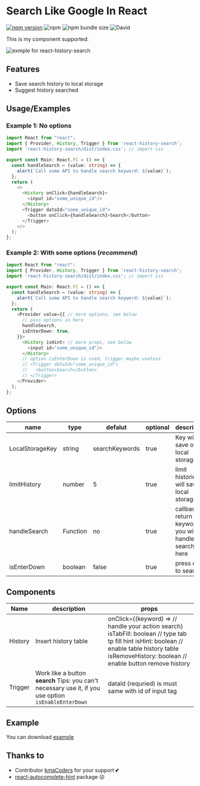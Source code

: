 # Search Like Google In React

[![npm version](https://badge.fury.io/js/react-history-search.svg)](https://badge.fury.io/js/react-history-search)
![npm](https://img.shields.io/npm/dw/react-history-search)
![npm bundle size](https://img.shields.io/bundlephobia/min/react-history-search)
![David](https://img.shields.io/david/nhcuongng/react-history-search)

This is my component supported:

![exmple for react-history-search](https://raw.githubusercontent.com/nhcuongng/react-history-search/master/img/example.gif)

## Features

- Save search history to local storage
- Suggest history searched

## Usage/Examples

### Example 1: No options

```ts
import React from "react";
import { Provider, History, Trigger } from 'react-history-search';
import 'react-history-search/dist/index.css'; // import css

export const Main: React.FC = () => {
  const handleSearch = (value: string) => {
    alert(`Call some API to handle search keyword: ${value}`);
  };
  return (
    <>
      <History onClick={handleSearch}>
        <input id="some_unique_id"/>
      </History>
      <Trigger dataId="some_unique_id">
        <button onClick={handleSearch}>Search</button>
      </Trigger>
    </>
  );
};
```

### Example 2: With some options (*recommend*)

```ts
import React from "react";
import { Provider, History, Trigger } from 'react-history-search';
import 'react-history-search/dist/index.css'; // import css

export const Main: React.FC = () => {
  const handleSearch = (value: string) => {
    alert(`Call some API to handle search keyword: ${value}`);
  };
  return (
    <Provider value={{ // more options, see below
      // pass options in here
      handleSearch,
      isEnterDown: true,
    }}>
      <History isHint> // more props, see below
        <input id="some_unique_id"/>
      </History>
      // option isEnterDown is used, trigger maybe useless
      // <Trigger dataId="some_unique_id">
      //   <button>Search</button>
      // </Trigger>
    </Provider>
  );
};
```

## Options

| name  |  type |  defalut | optional  | description |
|---|---|---|---|---|
|  LocalStorageKey | string  |  searchKeywords | true | Key will save on local storage |
| limitHistory | number  | 5 | true  | limit histories will save in local storage |
| handleSearch | Function  | no |  true | callback return your keyword, you will handle search in here |
| isEnterDown | boolean  | false |  true | press enter to search |


## Components

| Name    	| description                                                                                                	| props                                                                                                                                                                                                     	|
|---------	|------------------------------------------------------------------------------------------------------------	|-----------------------------------------------------------------------------------------------------------------------------------------------------------------------------------------------------------	|
| History 	| Insert history table                                                                                       	| onClick={(keyword) => // handle your action search}  isTabFill: boolean // type tab tp fill hint  isHint: boolean // enable table history table  isRemoveHistory: boolean // enable button remove history 	|
| Trigger 	| Work like a button **search** Tips: you can't necessary use it, if you use option  ```isEnableEnterDown``` 	| dataId (requried) is must same with id of input tag                                                                                                                                                       	|                                                                                                               	|


## Example

You can download [example](https://github.com/nhcuongng/react-history-search/tree/master/example)

## Thanks to

- Contributor [kmaCoders](https://github.com/kmacoders) for your support 💕 
- [react-autocomplete-hint](https://github.com/ejmudi/react-autocomplete-hint) package 😜